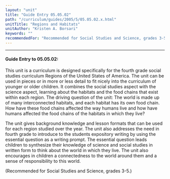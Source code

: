 ```yaml
---
layout: "unit"
title: "Guide Entry 05.05.02"
path: "/curriculum/guides/2005/5/05.05.02.x.html"
unitTitle: "Regions and Habitats"
unitAuthor: "Kristen A. Borsari"
keywords: ""
recommendedFor: "Recommended for Social Studies and Science, grades 3-5."
---
```

<body>
<hr/>
<h4>
Guide Entry to 05.05.02:
</h4>
<p>
This unit is a curriculum is designed specifically for the fourth grade social studies curriculum Regions of the United States of America. The unit can be used in pieces or in more or less detail to fit nicely into the curriculum of younger or older children.  It combines the social studies aspect with the science aspect, learning about the habitats and the food chains that exist within each region.  The driving question of the unit:  The world is made up of many interconnected habitats, and each habitat has its own food chain. How have these food chains affected the way humans live and how have humans affected the food chains of the habitats in which they live?
</p>
<p>
The unit gives background knowledge and lesson formats that can be used for each region studied over the year.  The unit also addresses the need in fourth grade to introduce to the students expository writing by using the essential question as a writing prompt. The essential question leads children to synthesize their knowledge of science and social studies in written form to think about the world in which they live.  The unit also encourages in children a connectedness to the world around them and a sense of responsibility to this world.
</p>
<p>
(Recommended for Social Studies and Science, grades 3-5.)
</p>
</body>